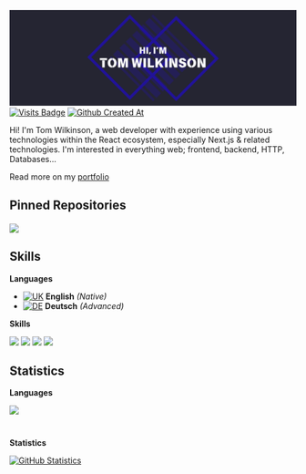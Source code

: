 [![Hi, I'm Tom Wilkinson](./assets/banner.png)](https://tswilkinson.com)
[![Visits Badge](https://badges.pufler.dev/visits/twilkinson3421/twilkinson3421?style=for-the-badge)](https://github.com/twilkinson3421)
[![Github Created At](https://img.shields.io/github/created-at/twilkinson3421/twilkinson3421?style=for-the-badge&label=user%20since)](https://github.com/twilkinson3421)

Hi! I'm Tom Wilkinson, a web developer with experience using various technologies within the React ecosystem, especially Next.js & related technologies. I'm interested in everything web; frontend, backend, HTTP, Databases...

Read more on my [portfolio](https://tswilkinson.com)

## Pinned Repositories
<a href="https://github.com/twilkinson3421/startjob-v14">
  <img align="center" src="https://github-readme-stats.vercel.app/api/pin/?username=twilkinson3421&repo=startjob-v14&title_color=ffffff&text_color=c9cacc&icon_color=4AB197&bg_color=1A2B34" />
</a>

## Skills

**Languages**

  - [![UK](https://flagcdn.com/16x12/gb.png)](https://github.com/twilkinson3421) **English** *(Native)*
  - [![DE](https://flagcdn.com/16x12/de.png)](https://github.com/twilkinson3421) **Deutsch** *(Advanced)*

**Skills**

![](https://img.shields.io/badge/TypeScript-3178C6?style=for-the-badge&logo=typescript&logoColor=white)
![](https://img.shields.io/badge/JavaScript-F7E025?style=for-the-badge&logo=javascript&logoColor=black)
![](https://img.shields.io/badge/React-58C4dC?style=for-the-badge&logo=react&logoColor=white)
![](https://img.shields.io/badge/Next.js-black?style=for-the-badge&logo=nextdotjs&logoColor=white)

## Statistics
**Languages**

<a href="https://github.com/twilkinson3421">
  <img align="center" style="margin-bottom:10px" src="https://github-readme-stats.vercel.app/api/top-langs/?username=twilkinson3421&hide=html,css&title_color=ffffff&text_color=c9cacc&icon_color=4AB197&bg_color=1A2B34" />
</a>
<br /><br />

**Statistics**

<a href="https://github.com/twilkinson3421">
  <img align="center" style="margin-bottom:10px" src="https://github-readme-stats.vercel.app/api?username=twilkinson3421&show_icons=true&line_height=27&count_private=true&title_color=ffffff&text_color=c9cacc&icon_color=4AB097&bg_color=1A2B34" alt="GitHub Statistics" />
</a>
